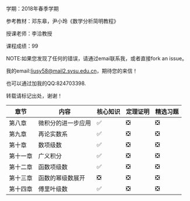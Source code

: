学期：2018年春季学期

参考教材：邓东皋，尹小玲《数学分析简明教程》

授课老师：李洽教授

课程成绩：99

NOTE:如果您发现了任何的错误，请通过emai联系我，或者直接fork an issue。

我的email:liusy58@mail2.sysu.edu.cn，期待您的来信！

也可以通过加我的QQ:824703398.

转载请标记出处，谢谢！


|章节|内容|核心知识|定理证明|精选习题|
|-|-|-|-|-|
|第八章|微积分的进一步应用|✅|❎|❎|
|第九章|再论实数系|✅|❎|❎|
|第十章|数项级数|✅|❎|❎|
|第十一章|广义积分|✅|❎|❎|
|第十二章|函数项级数|✅|❎|❎|
|第十三章|函数的幂级数展开|❎|❎|❎|
|第十四章|傅里叶级数|✅|❎|❎|



